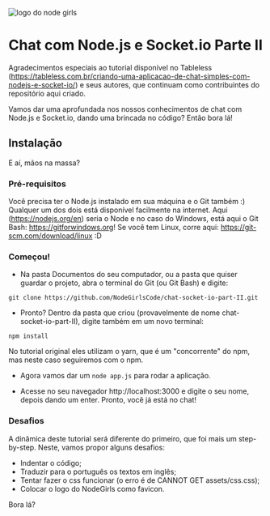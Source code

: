 ![logo do node girls](https://i.imgur.com/4QATtIp.png)

# Chat com Node.js e Socket.io Parte II

Agradecimentos especiais ao tutorial disponível no Tableless (https://tableless.com.br/criando-uma-aplicacao-de-chat-simples-com-nodejs-e-socket-io/) e seus autores, que continuam como contribuintes do repositório aqui criado.

Vamos dar uma aprofundada nos nossos conhecimentos de chat com Node.js e Socket.io, dando uma brincada no código? Então bora lá!

## Instalação

E aí, mãos na massa?

### Pré-requisitos

Você precisa ter o Node.js instalado em sua máquina e o Git também :) Qualquer um dos dois está disponível facilmente na internet. Aqui (https://nodejs.org/en) seria o Node e no caso do Windows, está aqui o Git Bash: https://gitforwindows.org! Se você tem Linux, corre aqui: https://git-scm.com/download/linux :D

### Começou!

* Na pasta Documentos do seu computador, ou a pasta que quiser guardar o projeto, abra o terminal do Git (ou Git Bash) e digite:

```
git clone https://github.com/NodeGirlsCode/chat-socket-io-part-II.git
```

* Pronto? Dentro da pasta que criou (provavelmente de nome chat-socket-io-part-II), digite também em um novo terminal:

```
npm install
```

No tutorial original eles utilizam o yarn, que é um "concorrente" do npm, mas neste caso seguiremos com o npm.

* Agora vamos dar um ```node app.js``` para rodar a aplicação.

* Acesse no seu navegador http://localhost:3000 e digite o seu nome, depois dando um enter. Pronto, você já está no chat!

### Desafios

A dinâmica deste tutorial será diferente do primeiro, que foi mais um step-by-step. Neste, vamos propor alguns desafios:

* Indentar o código;
* Traduzir para o português os textos em inglês;
* Tentar fazer o css funcionar (o erro é de CANNOT GET assets/css.css);
* Colocar o logo do NodeGirls como favicon.

Bora lá?

